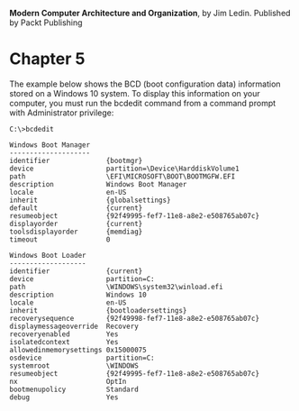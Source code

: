 __Modern Computer Architecture and Organization__, by Jim Ledin. Published by Packt Publishing
# Chapter 5

The example below shows the BCD (boot configuration data) information stored on a Windows 10 system. To display this information on your computer, you must run the bcdedit command from a command prompt with Administrator privilege:

```
C:\>bcdedit

Windows Boot Manager
--------------------
identifier              {bootmgr}
device                  partition=\Device\HarddiskVolume1
path                    \EFI\MICROSOFT\BOOT\BOOTMGFW.EFI
description             Windows Boot Manager
locale                  en-US
inherit                 {globalsettings}
default                 {current}
resumeobject            {92f49995-fef7-11e8-a8e2-e508765ab07c}
displayorder            {current}
toolsdisplayorder       {memdiag}
timeout                 0

Windows Boot Loader
-------------------
identifier              {current}
device                  partition=C:
path                    \WINDOWS\system32\winload.efi
description             Windows 10
locale                  en-US
inherit                 {bootloadersettings}
recoverysequence        {92f49998-fef7-11e8-a8e2-e508765ab07c}
displaymessageoverride  Recovery
recoveryenabled         Yes
isolatedcontext         Yes
allowedinmemorysettings 0x15000075
osdevice                partition=C:
systemroot              \WINDOWS
resumeobject            {92f49995-fef7-11e8-a8e2-e508765ab07c}
nx                      OptIn
bootmenupolicy          Standard
debug                   Yes
```